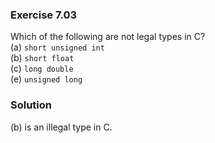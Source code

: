 ### Exercise 7.03
Which of the following are not legal types in C?  
(a) `short unsigned int`  
(b) `short float`  
(c) `long double`  
(e) `unsigned long`  

### Solution
(b) is an illegal type in C.
